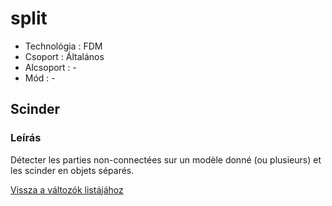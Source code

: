 # split

* Technológia : FDM
* Csoport : Általános
* Alcsoport : -
* Mód :  -

## Scinder

### Leírás

Détecter les parties non-connectées sur un modèle donné \(ou plusieurs\) et les scinder en objets séparés.

[Vissza a változók listájához](/)

